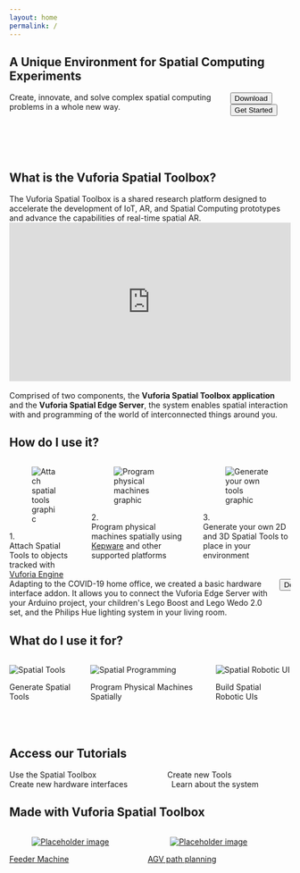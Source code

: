 ```yaml
---
layout: home
permalink: /
---
```

<section class="section">
    <div class="container">
        <h2 class="title">A Unique Environment for Spatial Computing Experiments</h2>
        <div class="columns is-vcentered is-multiline ">
            <div class="column">
                <div class=" subtitle">Create, innovate, and solve complex spatial computing problems in a whole new way.
                </div>
            </div>
            <div class="column is-one-third is-vcentered ">
                <div class="buttons is-pulled-right is-vcentered ">
                    <button class="button  is-outlined  is-medium  is-pulled-right is-dark"
                            onclick="location.href='https://spatialtoolbox.vuforia.com/docs/download';">Download
                    </button>
                    <button class="button  is-outlined  is-medium  is-pulled-right is-dark"
                            onclick="location.href='https://spatialtoolbox.vuforia.com/docs/use';">Get Started
                    </button>
                </div>
            </div>
        </div>
    </div>
    <div class="container">
        &nbsp;
    </div>
    <div class="container">
        &nbsp;
    </div>
    <div class="container">
        &nbsp;
    </div>
    <div class="container">
        &nbsp;
    </div>
    <div class="container">
        <h1 class="title header-home">What is the Vuforia Spatial Toolbox?</h1>
        <div class="subtitle">
          The Vuforia Spatial Toolbox is a shared research platform designed to accelerate the development of IoT, AR, and Spatial Computing prototypes and advance the capabilities of real-time spatial AR.
        </div>
        <div class="column is-full" style="position: relative; width: 100%; height: 0; padding-bottom: 56.25%;">
            <iframe src="https://www.youtube.com/embed/k3uHFk1PAAM?rel=0" frameborder="0" allow="autoplay;"
                    allowfullscreen class="video"
                    style="position: absolute;top: 0; left: 0; width: 100%; height: 100%;">
                <img src="resources/toolboxVideoPlaceholder.jpg" border="0">
            </iframe>
        </div>
        <div>&nbsp;</div>
        <div class="subtitle">
          Comprised of two components, the <b>Vuforia Spatial Toolbox application</b> and the <b>Vuforia Spatial Edge Server</b>, the system enables spatial interaction with and programming of the world of interconnected things around you.
        </div>
    </div>
</section>
<section class="section">
    <div class="container">
        <h1 class="title header-home">How do I use it?</h1>
        <div class="columns is-centered is-multiline">
            <div class="column is-one-third">
                <figure class="image is-5by3">
                    <img src="resources/what1.png" alt="Attach spatial tools graphic"/>
                </figure>
                <div class="column subtitle">
                    <span class="num-highlight">1.</span><br/> Attach Spatial Tools to objects tracked with <a
                        href="https://developer.vuforia.com">Vuforia Engine</a>
                </div>
            </div>
            <div class="column is-one-third">
                <figure class="image is-5by3">
                    <img src="resources/what2.png" alt="Program physical machines graphic"/>
                </figure>
                <div class="column subtitle">
                    <span class="num-highlight">2.</span><br/> Program physical machines spatially using <a
                        href="https://www.kepware.com">Kepware</a> and other supported platforms
                </div>
            </div>
            <div class="column is-one-third">
                <figure class="image is-5by3">
                    <img src="resources/what3.png" alt="Generate your own tools graphic"/>
                </figure>
                <div class="column subtitle">
                    <span class="num-highlight">3.</span><br/> Generate your own 2D and 3D Spatial Tools to place in
                    your environment
                </div>
            </div>
        </div>
    </div>
</section>
<section class="section is-small">
    <div class="container">
        <div class="columns is-vcentered is-multiline">
            <div class="column">
                <div class=" subtitle">Adapting to the COVID-19 home office, we created a basic hardware interface
                    addon. It allows you to connect the Vuforia Edge Server with your Arduino project, your children's
                    Lego Boost and Lego Wedo 2.0 set, and the Philips Hue lighting system in your living room.
                </div>
            </div>
            <div class="column is-one-quarter is-vcentered ">
                <div class="buttons is-pulled-right is-vcentered ">
                    <button class="button  is-outlined  is-medium  is-pulled-right is-dark"
                            onclick="location.href='https://github.com/ptcrealitylab/vuforia-spatial-basic-interfaces-addon';"><span
                            class="icon is-medium">
        <i class="fab fa-github"></i>
            </span>
                        <span>Download</span>
                    </button>
                </div>
            </div>
        </div>
    </div>
</section>
<section>
    <div class="container">
        <h1 class="title header-home">What do I use it for?</h1>
        <div class="columns is-centered is-multiline ">
            <div class="column is-one-third is-centered">
                <p><img src="resources/distance.gif" alt="Spatial Tools"/></p>
                <div class="subtitle">Generate Spatial Tools</div>
            </div>
            <div class="column is-one-third is-centered">
                <p><img src="resources/vst.gif" alt="Spatial Programming"/></p>
                <div class="subtitle">Program Physical Machines Spatially</div>
            </div>
            <div class="column is-one-third is-centered">
                <p><img src="resources/mir.gif" alt="Spatial Robotic UI"/></p>
                <div class="subtitle">Build Spatial Robotic UIs</div>
            </div>
        </div>
    </div>
    <div class="container">
        &nbsp;
    </div>
    <div class="container">
        &nbsp;
    </div>
    <div class="container">
        &nbsp;
    </div>
</section>
<section class="section is-small">
    <div class="container">
        <h1 class="title header-home">Access our Tutorials</h1>
        <div class="columns is-vcentered is-centered  is-multiline ">
            <div class="column is-half">
                <div class="button  is-outlined  is-medium  is-fullwidth is-dark"
                     onclick="location.href='https://spatialtoolbox.vuforia.com/docs/use/using-the-app';">
                    Use the Spatial Toolbox
                </div>
            </div>
            <div class="column is-half">
                <div class="button  is-outlined  is-medium  is-fullwidth is-dark"
                     onclick="location.href='https://spatialtoolbox.vuforia.com/docs/develop/spatial-tools/tutorial';">
                    Create new Tools
                </div>
            </div>
        </div>
        <div class="columns is-vcentered is-centered">
            <div class="column is-half">
                <div class="button  is-outlined  is-medium  is-fullwidth is-dark"
                     onclick="location.href='https://spatialtoolbox.vuforia.com/docs/develop/hardware-interfaces/tutorial';">
                    Create new hardware interfaces
                </div>
            </div>
            <div class="column is-half">
                <div class="button  is-outlined  is-medium  is-fullwidth is-dark"
                     onclick="location.href='https://spatialtoolbox.vuforia.com/docs/dive-deeper/system-architecture';">
                    Learn about the system
                </div>
            </div>
        </div>
    </div>
</section>
<section class="section">
    <div class="container">
        <h1 class="title header-home">Made with Vuforia Spatial Toolbox</h1>
        <div class="columns is-vcentered is-centered  is-multiline">
            <div class="column is-one-third">
                <div class="card">
                    <a href="https://www.ptc.com/en/about/reality-lab/portfolio/research/editing-reality">
                        <div class="card-image">
                            <figure class="image is-5by3">
                                <img src="resources/feeder.jpg" alt="Placeholder image">
                            </figure>
                        </div>
                    </a>
                    <div class="card-content subtitle">
                        <a href="https://www.ptc.com/en/about/reality-lab/portfolio/research/editing-reality">Feeder
                            Machine</a>
                    </div>
                </div>
            </div>
            <div class="column is-one-third">
                <div class="card">
                    <a href="https://www.ptc.com/en/about/reality-lab/portfolio/research/kinetic-ar">
                        <div class="card-image">
                            <figure class="image is-5by3">
                                <img src="resources/frida.jpg" alt="Placeholder image">
                            </figure>
                        </div>
                    </a>
                    <div class="card-content">
                        <div class="content subtitle">
                            <a href="https://www.ptc.com/en/about/reality-lab/portfolio/research/kinetic-ar">AGV path
                                planning</a>
                        </div>
                    </div>
                </div>
            </div>
            <div class="column is-one-third  is-pulled-left">
            </div>
        </div>
    </div>
</section>
